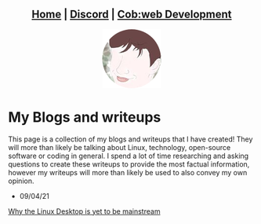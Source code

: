 <head>
    <link rel="shortcut icon" type="image/png" href="/favicon.png">
</head>

<center>
<h2>
<a href="https://whyadamsalt.github.io">Home</a> |
<a href="https://cob-web.xyz/discord/">Discord</a> |
<a href="https://cob-web.xyz">Cob:web Development</a>
</h2>
</center>

<center><img src="/favicon.png"></center>

# My Blogs and writeups

This page is a collection of my blogs and writeups that I have created! They will more than likely be talking about Linux, technology, open-source software or coding in general. I spend a lot of time researching and asking questions to create these writeups to provide the most factual information, however my writeups will more than likely be used to also convey my own opinion.

- 09/04/21

[Why the Linux Desktop is yet to be mainstream](posts/1.html)